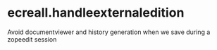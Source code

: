 ecreall.handleexternaledition
=============================

Avoid documentviewer and history generation when we save during a zopeedit session
